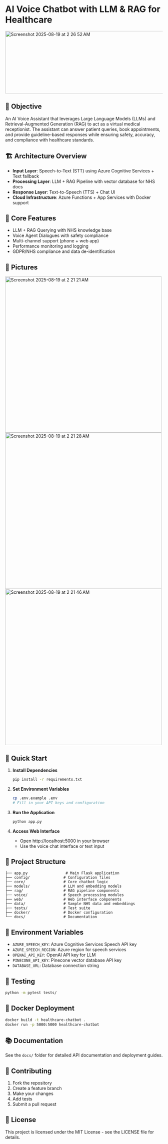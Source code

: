 # AI Voice Chatbot with LLM & RAG for Healthcare
<img width="1000" height="200" alt="Screenshot 2025-08-19 at 2 26 52 AM" src="https://github.com/user-attachments/assets/656774ae-abad-4c4b-b8d3-22ef60a7c58f" />




## 🎯 Objective

An AI Voice Assistant that leverages Large Language Models (LLMs) and Retrieval-Augmented Generation (RAG) to act as a virtual medical receptionist. The assistant can answer patient queries, book appointments, and provide guideline-based responses while ensuring safety, accuracy, and compliance with healthcare standards.

## 🏗️ Architecture Overview

- **Input Layer**: Speech-to-Text (STT) using Azure Cognitive Services + Text fallback
- **Processing Layer**: LLM + RAG Pipeline with vector database for NHS docs
- **Response Layer**: Text-to-Speech (TTS) + Chat UI
- **Cloud Infrastructure**: Azure Functions + App Services with Docker support

## 🔧 Core Features

- LLM + RAG Querying with NHS knowledge base
- Voice Agent Dialogues with safety compliance
- Multi-channel support (phone + web app)
- Performance monitoring and logging
- GDPR/NHS compliance and data de-identification
## 📸 Pictures 
<img width="500" height="500" alt="Screenshot 2025-08-19 at 2 21 21 AM" src="https://github.com/user-attachments/assets/1c3b22e8-1189-43cb-983a-6eaca7193dde" />
<img width="500" height="500" alt="Screenshot 2025-08-19 at 2 21 28 AM" src="https://github.com/user-attachments/assets/af7b0583-5a4e-497f-a387-ca8018c24438" />
<img width="500" height="500" alt="Screenshot 2025-08-19 at 2 21 46 AM" src="https://github.com/user-attachments/assets/bb34a221-ec2c-4928-bfe1-1266edcc5848" />




## 🚀 Quick Start

1. **Install Dependencies**
   ```bash
   pip install -r requirements.txt
   ```

2. **Set Environment Variables**
   ```bash
   cp .env.example .env
   # Fill in your API keys and configuration
   ```

3. **Run the Application**
   ```bash
   python app.py
   ```

4. **Access Web Interface**
   - Open http://localhost:5000 in your browser
   - Use the voice chat interface or text input

## 📁 Project Structure

```
├── app.py                 # Main Flask application
├── config/               # Configuration files
├── core/                 # Core chatbot logic
├── models/               # LLM and embedding models
├── rag/                  # RAG pipeline components
├── voice/                # Speech processing modules
├── web/                  # Web interface components
├── data/                 # Sample NHS data and embeddings
├── tests/                # Test suite
├── docker/               # Docker configuration
└── docs/                 # Documentation
```

## 🔐 Environment Variables

- `AZURE_SPEECH_KEY`: Azure Cognitive Services Speech API key
- `AZURE_SPEECH_REGION`: Azure region for speech services
- `OPENAI_API_KEY`: OpenAI API key for LLM
- `PINECONE_API_KEY`: Pinecone vector database API key
- `DATABASE_URL`: Database connection string

## 🧪 Testing

```bash
python -m pytest tests/
```

## 🐳 Docker Deployment

```bash
docker build -t healthcare-chatbot .
docker run -p 5000:5000 healthcare-chatbot
```

## 📚 Documentation

See the `docs/` folder for detailed API documentation and deployment guides.

## 🤝 Contributing

1. Fork the repository
2. Create a feature branch
3. Make your changes
4. Add tests
5. Submit a pull request

## 📄 License

This project is licensed under the MIT License - see the LICENSE file for details. 
